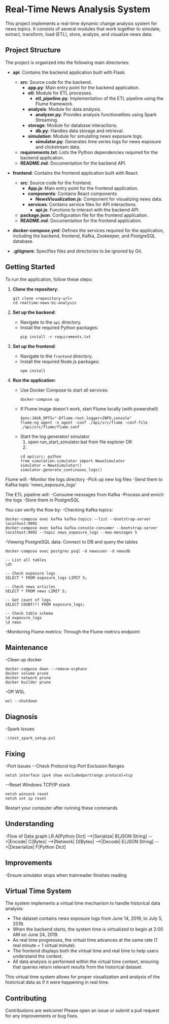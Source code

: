 # Real-Time News Analysis System

This project implements a real-time dynamic change analysis system for news topics. It consists of several modules that work together to simulate, extract, transform, load (ETL), store, analyze, and visualize news data.

## Project Structure

The project is organized into the following main directories:

- **api**: Contains the backend application built with Flask.
  - **src**: Source code for the backend.
    - **app.py**: Main entry point for the backend application.
    - **etl**: Module for ETL processes.
      - **etl_pipeline.py**: Implementation of the ETL pipeline using the Flume framework.
    - **analysis**: Module for data analysis.
      - **analyzer.py**: Provides analysis functionalities using Spark Streaming.
    - **storage**: Module for database interactions.
      - **db.py**: Handles data storage and retrieval.
    - **simulation**: Module for simulating news exposure logs.
      - **simulator.py**: Generates time series logs for news exposure and clickstream data.
  - **requirements.txt**: Lists the Python dependencies required for the backend application.
  - **README.md**: Documentation for the backend API.

- **frontend**: Contains the frontend application built with React.
  - **src**: Source code for the frontend.
    - **App.js**: Main entry point for the frontend application.
    - **components**: Contains React components.
      - **NewsVisualization.js**: Component for visualizing news data.
    - **services**: Contains service files for API interactions.
      - **api.js**: Functions to interact with the backend API.
  - **package.json**: Configuration file for the frontend application.
  - **README.md**: Documentation for the frontend application.

- **docker-compose.yml**: Defines the services required for the application, including the backend, frontend, Kafka, Zookeeper, and PostgreSQL database.

- **.gitignore**: Specifies files and directories to be ignored by Git.

## Getting Started

To run the application, follow these steps:

1. **Clone the repository**:
   ```
   git clone <repository-url>
   cd realtime-news-bi-analysis
   ```

2. **Set up the backend**:
   - Navigate to the `api` directory.
   - Install the required Python packages:
     ```
     pip install -r requirements.txt
     ```

3. **Set up the frontend**:
   - Navigate to the `frontend` directory.
   - Install the required Node.js packages:
     ```
     npm install
     ```

4. **Run the application**:
   - Use Docker Compose to start all services:
     ```
     docker-compose up
     ```
   - If Flume image doesn't work, start Flume locally (with powershell)
     ```
     $env:JAVA_OPTS="-Dflume.root.logger=INFO,console"
     flume-ng agent -n agent -conf ./api/src/flume -conf-file ./api/src/flume/flume.conf

   - Start the log generator/ simulator
     1. open run_start_simulator.bat from file explorer
     OR
     2.
     ```
     cd api\src; python
     from simulation.simulator import NewsSimulator
     simulator = NewsSimulator()
     simulator.generate_continuous_logs()
     ```
Flume will:
-Monitor the logs directory
-Pick up new log files
-Send them to Kafka topic 'news_exposure_logs'

The ETL pipeline will:
-Consume messages from Kafka
-Process and enrich the logs
-Store them in PostgreSQL

You can verify the flow by:
-Checking Kafka topics: 
  ```
  docker-compose exec kafka kafka-topics --list --bootstrap-server localhost:9092
  docker-compose exec kafka kafka-console-consumer --bootstrap-server localhost:9092 --topic news_exposure_logs --max-messages 5
  ```
-Viewing PostgreSQL data: Connect to DB and query the tables
  ```
  docker-compose exec postgres psql -U newsuser -d newsdb
  ```
  ```
  -- List all tables
  \dt

  -- Check exposure logs
  SELECT * FROM exposure_logs LIMIT 5;

  -- Check news articles
  SELECT * FROM news LIMIT 5;

  -- Get count of logs
  SELECT COUNT(*) FROM exposure_logs;

  -- Check table schema
  \d exposure_logs
  \d news
  ```
-Monitoring Flume metrics: Through the Flume metrics endpoint

## Maintenance
-Clean up docker
  ```
  docker-compose down --remove-orphans
  docker volume prune
  docker network prune
  docker builder prune
  ```
-Off WSL
  ```
  wsl --shutdown
  ```
## Diagnosis
-Spark Issues
  ```
  .\test_spark_setup.ps1
  ```
## Fixing
-Port Issues
--Check Protocol tcp Port Exclusion Ranges
  ```
  netsh interface ipv4 show excludedportrange protocol=tcp
  ```
--Reset Windows TCP/IP stack
  ```
  netsh winsock reset
  netsh int ip reset
  ```
  Restart your computer after running these commands

## Understanding 
-Flow of Data
graph LR
    A[Python Dict] -->|Serialize| B[JSON String] -->|Encode| C[Bytes] -->|Network| D[Bytes] -->|Decode| E[JSON String] -->|Deserialize| F[Python Dict]

## Improvements
-Ensure simulator stops when trainreader finishes reading

## Virtual Time System

The system implements a virtual time mechanism to handle historical data analysis:

- The dataset contains news exposure logs from June 14, 2019, to July 5, 2019.
- When the backend starts, the system time is virtualized to begin at 2:00 AM on June 24, 2019.
- As real time progresses, the virtual time advances at the same rate (1 real minute = 1 virtual minute).
- The frontend displays both the virtual time and real time to help users understand the context.
- All data analysis is performed within the virtual time context, ensuring that queries return relevant results from the historical dataset.

This virtual time system allows for proper visualization and analysis of the historical data as if it were happening in real time.

## Contributing

Contributions are welcome! Please open an issue or submit a pull request for any improvements or bug fixes.
